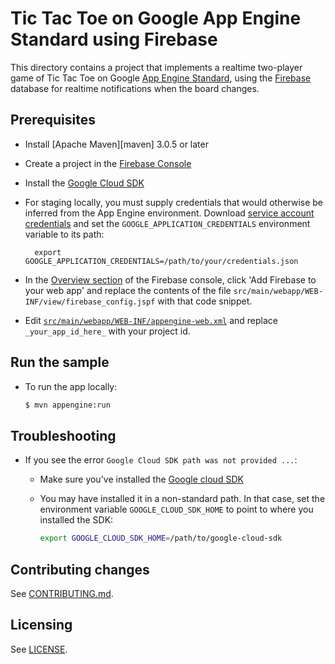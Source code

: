 # Tic Tac Toe on Google App Engine Standard using Firebase

This directory contains a project that implements a realtime two-player game of
Tic Tac Toe on Google [App Engine Standard][standard], using the [Firebase] database
for realtime notifications when the board changes.

[Firebase]: https://firebase.google.com
[standard]: https://cloud.google.com/appengine/docs/about-the-standard-environment

## Prerequisites

* Install [Apache Maven][maven] 3.0.5 or later
* Create a project in the [Firebase Console][fb-console]
* Install the [Google Cloud SDK][sdk]
* For staging locally, you must supply credentials that would otherwise be
  inferred from the App Engine environment. Download [service account
  credentials][creds] and set the `GOOGLE_APPLICATION_CREDENTIALS` environment
  variable to its path:

        export GOOGLE_APPLICATION_CREDENTIALS=/path/to/your/credentials.json

* In the [Overview section][fb-overview] of the Firebase console, click 'Add
  Firebase to your web app' and replace the contents of the file
  `src/main/webapp/WEB-INF/view/firebase_config.jspf` with that code snippet.
* Edit
  [`src/main/webapp/WEB-INF/appengine-web.xml`](src/main/webapp/WEB-INF/appengine-web.xml)
  and replace `_your_app_id_here_` with your project id.

[fb-console]: https://console.firebase.google.com
[sdk]: https://cloud.google.com/sdk
[creds]: https://console.firebase.google.com/iam-admin/serviceaccounts/project?project=_&consoleReturnUrl=https:%2F%2Fconsole.firebase.google.com%2Fproject%2F_%2Fsettings%2Fgeneral%2F
[fb-overview]: https://console.firebase.google.com/project/_/overview


## Run the sample

* To run the app locally:

    ```sh
    $ mvn appengine:run
    ```

## Troubleshooting

* If you see the error `Google Cloud SDK path was not provided ...`:
    * Make sure you've installed the [Google cloud SDK][sdk]
    * You may have installed it in a non-standard path. In that case, set the
      environment variable `GOOGLE_CLOUD_SDK_HOME` to point to where you
      installed the SDK:

        ```sh
        export GOOGLE_CLOUD_SDK_HOME=/path/to/google-cloud-sdk
        ```

## Contributing changes

See [CONTRIBUTING.md](../../CONTRIBUTING.md).

## Licensing

See [LICENSE](../../LICENSE).

